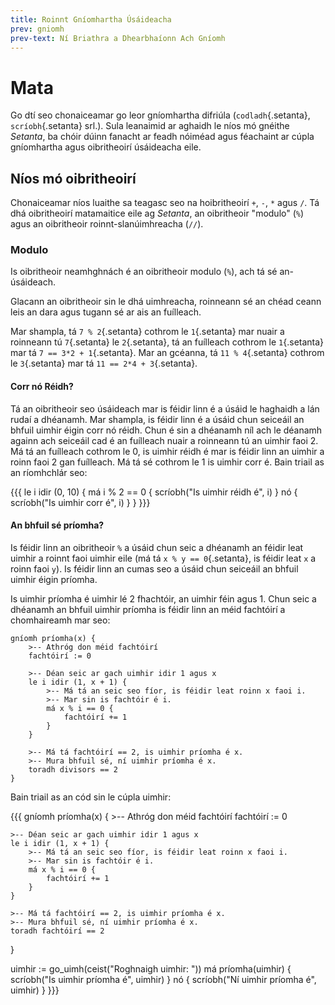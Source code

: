 ```yaml
---
title: Roinnt Gníomhartha Úsáideacha
prev: gniomh
prev-text: Ní Briathra a Dhearbhaíonn Ach Gníomh
---
```


# Mata

Go dtí seo chonaiceamar go leor gníomhartha difriúla (`codladh`{.setanta}, `scríobh`{.setanta}
srl.). Sula leanaimid ar aghaidh le níos mó gnéithe *Setanta*, ba chóir dúinn fanacht ar feadh
nóiméad agus féachaint ar cúpla gníomhartha agus oibritheoirí úsáideacha eile.

## Níos mó oibritheoirí

Chonaiceamar níos luaithe sa teagasc seo na hoibritheoirí `+`, `-`, `*` agus `/`. Tá dhá
oibritheoirí matamaitice eile ag *Setanta*, an oibritheoir "modulo" (`%`) agus an oibritheoir
roinnt-slanúimhreacha (`//`).

### Modulo

Is oibritheoir neamhghnách é an oibritheoir modulo (`%`), ach tá sé an-úsáideach.

Glacann an oibritheoir sin le dhá uimhreacha, roinneann sé an chéad ceann leis an dara agus tugann sé ar ais an fuílleach.

Mar shampla, tá `7 % 2`{.setanta} cothrom le `1`{.setanta} mar nuair a roinneann tú `7`{.setanta} le
`2`{.setanta}, tá an fuílleach cothrom le `1`{.setanta} mar tá `7 == 3*2 + 1`{.setanta}. Mar an
gcéanna, tá `11 % 4`{.setanta} cothrom le `3`{.setanta} mar tá `11 == 2*4 + 3`{.setanta}.

#### Corr nó Réidh?

Tá an oibritheoir seo úsáideach mar is féidir linn é a úsáid le haghaidh a lán rudaí a dhéanamh. Mar
shampla, is féidir linn é a úsáid chun seiceáil an bhfuil uimhir éigin corr nó réidh. Chun é sin a
dhéanamh níl ach le déanamh againn ach seiceáil cad é an fuílleach nuair a roinneann tú an uimhir
faoi 2. Má tá an fuílleach cothrom le 0, is uimhir réidh é mar is féidir linn an uimhir a roinn faoi
2 gan fuílleach. Má tá sé cothrom le 1 is uimhir corr é. Bain triail as an ríomhchlár seo:

{{{
le i idir (0, 10) {
    má i % 2 == 0 {
        scríobh("Is uimhir réidh é", i)
    } nó {
        scríobh("Is uimhir corr é", i)
    }
}
}}}

#### An bhfuil sé príomha?

Is féidir linn an oibritheoir `%` a úsáid chun seic a dhéanamh an féidir leat uimhir a roinnt faoi
uimhir eile (má tá `x % y == 0`{.setanta}, is féidir leat `x` a roinn faoi `y`). Is féidir linn an
cumas seo a úsáid chun seiceáil an bhfuil uimhir éigin príomha.

Is uimhir príomha é uimhir lé 2 fhachtóir, an uimhir féin agus 1. Chun seic a dhéanamh an bhfuil
uimhir príomha is féidir linn an méid fachtóirí a chomhaireamh mar seo:

```{.setanta .numberLines}
gníomh príomha(x) {
    >-- Athróg don méid fachtóirí
    fachtóirí := 0

    >-- Déan seic ar gach uimhir idir 1 agus x
    le i idir (1, x + 1) {
        >-- Má tá an seic seo fíor, is féidir leat roinn x faoi i.
        >-- Mar sin is fachtóir é i.
        má x % i == 0 {
            fachtóirí += 1
        }
    }

    >-- Má tá fachtóirí == 2, is uimhir príomha é x.
    >-- Mura bhfuil sé, ní uimhir príomha é x.
    toradh divisors == 2
}
```

Bain triail as an cód sin le cúpla uimhir:

{{{
gníomh príomha(x) {
    >-- Athróg don méid fachtóirí
    fachtóirí := 0

    >-- Déan seic ar gach uimhir idir 1 agus x
    le i idir (1, x + 1) {
        >-- Má tá an seic seo fíor, is féidir leat roinn x faoi i.
        >-- Mar sin is fachtóir é i.
        má x % i == 0 {
            fachtóirí += 1
        }
    }

    >-- Má tá fachtóirí == 2, is uimhir príomha é x.
    >-- Mura bhfuil sé, ní uimhir príomha é x.
    toradh fachtóirí == 2
}

uimhir := go_uimh(ceist("Roghnaigh uimhir: "))
má príomha(uimhir) {
    scríobh("Is uimhir príomha é", uimhir)
} nó {
    scríobh("Ní uimhir príomha é", uimhir)
}
}}}
